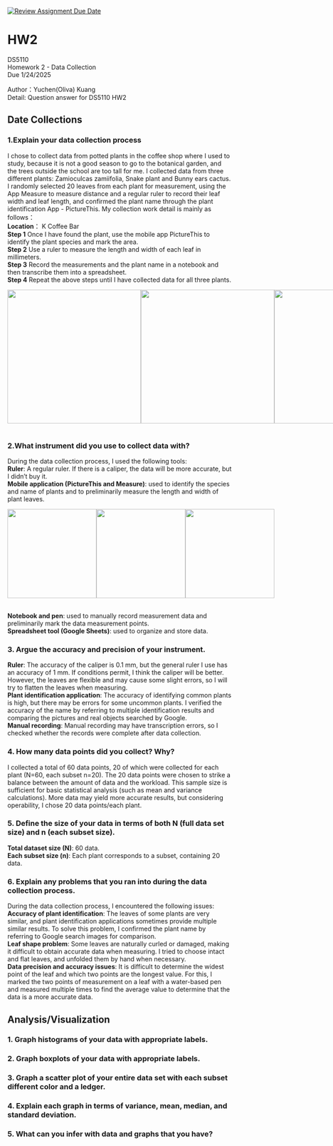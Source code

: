 [![Review Assignment Due Date](https://classroom.github.com/assets/deadline-readme-button-22041afd0340ce965d47ae6ef1cefeee28c7c493a6346c4f15d667ab976d596c.svg)](https://classroom.github.com/a/AV-xh9XP)
# HW2
DS5110  
Homework 2 - Data Collection  
Due 1/24/2025

Author：Yuchen(Oliva) Kuang<br>
Detail: Question answer for DS5110 HW2

## Date Collections
### 1.Explain your data collection process
I chose to collect data from potted plants in the coffee shop where I used to study, because it is not a good season to go to the botanical garden, and the trees outside the school are too tall for me. I collected data from three different plants: Zamioculcas zamiifolia, Snake plant and Bunny ears cactus. I randomly selected 20 leaves from each plant for measurement, using the App Measure to measure distance and a regular ruler to record their leaf width and leaf length, and confirmed the plant name through the plant identification App - PictureThis. My collection work detail is mainly as follows：<br>
**Location**： K Coffee Bar<br>
**Step 1** Once I have found the plant, use the mobile app PictureThis to identify the plant species and mark the area.<br>
**Step 2** Use a ruler to measure the length and width of each leaf in millimeters.<br>
**Step 3** Record the measurements and the plant name in a notebook and then transcribe them into a spreadsheet.<br>
**Step 4** Repeat the above steps until I have collected data for all three plants.<br>
<div style="display: flex; justify-content: space-around; align-items: center;">
  <img src="https://github.com/user-attachments/assets/52a8347f-8416-42ca-9955-2a0945a8082e" width="300"/>
  <img src="https://github.com/user-attachments/assets/ce9562f4-5efe-4528-bc02-c2e65fd45192" width="300"/>
  <img src="https://github.com/user-attachments/assets/dacd7191-11fa-4afb-a932-d659daed120c" width="300"/>
</div>
<br>

### 2.What instrument did you use to collect data with? 
During the data collection process, I used the following tools:<br>
**Ruler**: A regular ruler. If there is a caliper, the data will be more accurate, but I didn’t buy it.<br>
**Mobile application (PictureThis and Measure)**: used to identify the species and name of plants and to preliminarily measure the length and width of plant leaves.<br>
<div style="display: flex; justify-content: space-around; align-items: center;">
  <img src="https://github.com/user-attachments/assets/1b438b7f-240c-448e-9e45-ecb09dd20d07" width="200"/>
  <img src="https://github.com/user-attachments/assets/dee8a8fa-01a3-4309-b55b-9fd20c0e7171" width="200"/>
  <img src="https://github.com/user-attachments/assets/9c515596-393e-4a28-9473-b307793a656f" width="200"/>
</div>
<br>

**Notebook and pen**: used to manually record measurement data and preliminarily mark the data measurement points.<br>
**Spreadsheet tool (Google Sheets)**: used to organize and store data.<br>

### 3. Argue the accuracy and precision of your instrument. 
**Ruler**: The accuracy of the caliper is 0.1 mm, but the general ruler I use has an accuracy of 1 mm. If conditions permit, I think the caliper will be better. However, the leaves are flexible and may cause some slight errors, so I will try to flatten the leaves when measuring.<br>
**Plant identification application**: The accuracy of identifying common plants is high, but there may be errors for some uncommon plants. I verified the accuracy of the name by referring to multiple identification results and comparing the pictures and real objects searched by Google.<br>
**Manual recording**: Manual recording may have transcription errors, so I checked whether the records were complete after data collection.<br>

### 4. How many data points did you collect? Why? 
I collected a total of 60 data points, 20 of which were collected for each plant (N=60, each subset n=20). The 20 data points were chosen to strike a balance between the amount of data and the workload. This sample size is sufficient for basic statistical analysis (such as mean and variance calculations). More data may yield more accurate results, but considering operability, I chose 20 data points/each plant.<br>

### 5. Define the size of your data in terms of both N (full data set size) and n (each subset size). 
**Total dataset size (N)**: 60 data.<br>
**Each subset size (n)**: Each plant corresponds to a subset, containing 20 data.<br>

### 6. Explain any problems that you ran into during the data collection process. 
During the data collection process, I encountered the following issues:<br>
**Accuracy of plant identification**: The leaves of some plants are very similar, and plant identification applications sometimes provide multiple similar results. To solve this problem, I confirmed the plant name by referring to Google search images for comparison.<br>
**Leaf shape problem**: Some leaves are naturally curled or damaged, making it difficult to obtain accurate data when measuring. I tried to choose intact and flat leaves, and unfolded them by hand when necessary.<br>
**Data precision and accuracy issues**: It is difficult to determine the widest point of the leaf and which two points are the longest value. For this, I marked the two points of measurement on a leaf with a water-based pen and measured multiple times to find the average value to determine that the data is a more accurate data.<br>

## Analysis/Visualization
### 1. Graph histograms of your data with appropriate labels. 
### 2. Graph boxplots of your data with appropriate labels. 
### 3. Graph a scatter plot of your entire data set with each subset different color and a ledger. 
### 4. Explain each graph in terms of variance, mean, median, and standard deviation. 
### 5. What can you infer with data and graphs that you have? 


